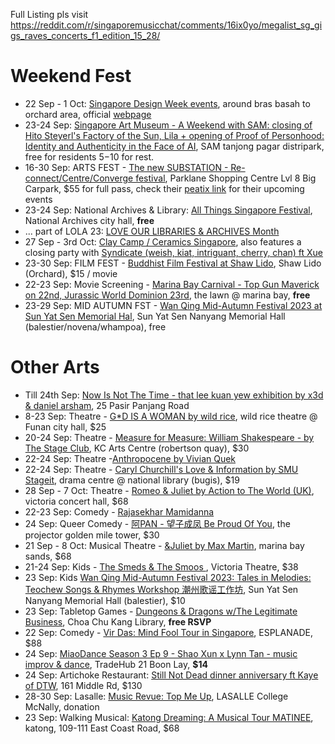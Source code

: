 Full Listing pls visit https://reddit.com/r/singaporemusicchat/comments/16ix0yo/megalist_sg_gigs_raves_concerts_f1_edition_15_28/

# Weekend Fest
- 22 Sep - 1 Oct: [Singapore Design Week events](https://mothership.sg/2023/09/singapore-design-week-2023/), around bras basah to orchard area, official [webpage](https://sdw.designsingapore.org/)
- 23-24 Sep: [Singapore Art Museum - A Weekend with SAM: closing of Hito Steyerl's Factory of the Sun, Lila + opening of Proof of Personhood: Identity and Authenticity in the Face of AI](https://www.singaporeartmuseum.sg/Art-Events/Exhibitions/Proof-of-Personhood), SAM tanjong pagar distripark, free for residents $5-$10 for rest.
- 16-30 Sep: ARTS FEST - [The new SUBSTATION  - Re-connect/Centre/Converge festival](https://www.instagram.com/p/CwF8dnHSUps/), Parklane Shopping Centre Lvl 8 Big Carpark, $55 for full pass, check their [peatix link](https://peatix.com/group/8429/) for their upcoming events
- 23-24 Sep: National Archives & Library: [All Things Singapore Festival](https://www.eventbrite.sg/cc/all-things-singapore-at-sg-2023-2329109), National Archives city hall, **free**
- ... part of LOLA 23: [LOVE OUR LIBRARIES & ARCHIVES Month](https://www.eventbrite.sg/cc/2339409)
- 27 Sep - 3rd Oct: [Clay Camp / Ceramics Singapore](https://www.instagram.com/p/CxZ08NYyatH/?), also features a closing party with [Syndicate (weish, kiat, intriguant, cherry, chan) ft Xue](https://www.instagram.com/p/CxDSzYNSJV6/)
- 23-30 Sep: FILM FEST - [Buddhist Film Festival at Shaw Lido](https://thisfilmfest.com/2023/schedule/), Shaw Lido (Orchard), $15 / movie
- 22-23 Sep: Movie Screening - [Marina Bay Carnival - Top Gun Maverick on 22nd, Jurassic World Dominion 23rd](https://www.instagram.com/p/Cw0F5YXAnfJ/), the lawn @ marina bay, **free**
- 23-29 Sep: MID AUTUMN FST -  [Wan Qing Mid-Autumn Festival 2023 at Sun Yat Sen Memorial Hal](https://www.sysnmh.org.sg/en/whats-on/events/wan-qing-mid-autumn-festival-2023), Sun Yat Sen Nanyang Memorial Hall (balestier/novena/whampoa), free



# Other Arts 
- Till 24th Sep: [Now Is Not The Time - that lee kuan yew exhibition by x3d & daniel arsham](https://www.nowisnotthetime.sg/), 25 Pasir Panjang Road
- 8-23 Sep: Theatre - [G\*D IS A WOMAN by wild rice](https://www.sistic.com.sg/events/woman0923), wild rice theatre @ Funan city hall, $25
- 20-24 Sep: Theatre - [Measure for Measure: William Shakespeare - by The Stage Club](https://www.sistic.com.sg/events/measure0923), KC Arts Centre (robertson quay), $30
- 22-24 Sep: Theatre -[Anthropocene by Vivian Quek](https://sg.bookmyshow.com/events/TWF20232)
- 22-24 Sep: Theatre - [Caryl Churchill's  Love & Information by SMU Stageit](https://sg.bookmyshow.com/events/SMUAF235), drama centre @ national library (bugis), $19
- 28 Sep - 7 Oct: Theatre - [Romeo & Juliet by Action to The World (UK)](https://www.sistic.com.sg/events/romeo1023?cid=abaproductions-hmrtb-romeo1023), victoria concert hall, $68
- 22-23 Sep: Comedy - [Rajasekhar Mamidanna](https://www.eventbrite.sg/cc/rajasekhar-mamidanna-22nd-23rd-september-2023-2531429)
- 24 Sep: Queer Comedy - [阿PAN - 望子成凤 Be Proud Of You](https://theprojector.sg/films-and-events/be-proud-of-you/), the projector golden mile tower, $30
- 21 Sep - 8 Oct: Musical Theatre - [&Juliet by Max Martin](https://www.marinabaysands.com/entertainment/shows/juliet.html), marina bay sands, $68
- 21-24 Sep: Kids - [The Smeds & The Smoos ](https://www.sistic.com.sg/events/smeds0922), Victoria Theatre, $38
- 23 Sep: Kids [Wan Qing Mid-Autumn Festival 2023: Tales in Melodies: Teochew Songs & Rhymes Workshop 潮州歌谣工作坊](https://wqmaf23-teochewsongrhyme.peatix.com/), Sun Yat Sen Nanyang Memorial Hall (balestier), $10
- 23 Sep: Tabletop Games - [Dungeons & Dragons w/The Legitimate Business](https://www.eventbrite.sg/e/678714151297?), Choa Chu Kang Library, **free RSVP**
- 22 Sep: Comedy - [Vir Das: Mind Fool Tour in Singapore](https://esplanade.com/whats-on/2023/vir-das-mind-fool-tour-in-singapore), ESPLANADE, $88
- 24 Sep: [MiaoDance Season 3 Ep 9 - Shao Xun x Lynn Tan - music improv & dance](https://instagram.com/p/CwsN02-SyNC/), TradeHub 21 Boon Lay, **$14**
- 24 Sep: Artichoke Restaurant: [Still Not Dead dinner anniversary ft Kaye of DTW](https://instagram.com/p/CxCgBSsyN_a/), 161 Middle Rd, $130
- 28-30 Sep: Lasalle: [Music Revue: Top Me Up](https://bjm100.lasalle.edu.sg/musical-revue-top-me-up/), LASALLE College McNally, donation 
- 23 Sep: Walking Musical: [Katong Dreaming: A Musical Tour MATINEE](https://katongdreaming23sep23.peatix.com/), katong, 109-111 East Coast Road, $68
